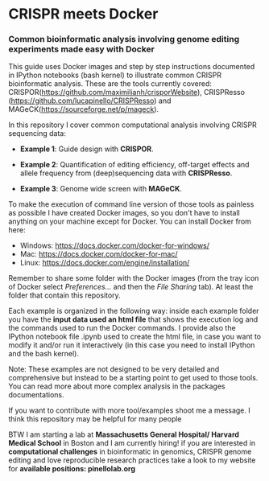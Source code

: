 # CRISPR meets Docker
### Common bioinformatic analysis involving genome editing experiments made easy with Docker


This guide uses Docker images and step by step instructions documented in IPython notebooks (bash kernel) to illustrate common CRISPR bioinformatic analysis. These are the tools currently covered: CRISPOR(https://github.com/maximilianh/crisporWebsite), CRISPResso (https://github.com/lucapinello/CRISPResso) and MAGeCK(https://sourceforge.net/p/mageck).

In this repository I cover common computational analysis involving CRISPR sequencing data:

- **Example 1**: Guide design with **CRISPOR**. 

- **Example 2**: Quantification of editing efficiency, off-target effects and allele frequency from (deep)sequencing data with **CRISPResso**.

- **Example 3**: Genome wide screen with **MAGeCK**.

To make the execution of command line version of those tools as painless as possible I have created Docker images, so you don't have to install anything on your machine except for Docker. You can install Docker from here:

- Windows: https://docs.docker.com/docker-for-windows/
- Mac: https://docs.docker.com/docker-for-mac/
- Linux: https://docs.docker.com/engine/installation/

Remember to share some folder with the Docker images (from the tray icon of Docker select *Preferences...* and then the *File Sharing* tab). At least the folder that contain this repository.

Each example is organized in the following way: inside each example folder you have the **input data used an html file** that shows the execution log and the commands used to run the Docker commands. I provide also the IPython notebook file .ipynb used to create the html file, in case you want to modify it and/or run it interactively  (in this case you need to install IPython and the bash kernel).

Note: These examples are not designed to be very detailed and comprehensive but instead to be a starting point to get used to those tools. You can read more about more complex analysis in the packages documentations.

If you want to contribute with more tool/examples shoot me a message. I think this repository may be helpful for many people

BTW I am starting a lab at **Massachusetts General Hospital/ Harvard Medical School** in Boston and I am currently hiring! if you are interested in **computational challenges** in bioinformatic in genomics, CRISPR genome editing and love reproducible research practices take a look to my website for **available positions: pinellolab.org**

